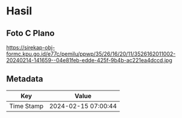 # Hasil

## Foto C Plano

https://sirekap-obj-formc.kpu.go.id/e77c/pemilu/ppwp/35/26/16/20/11/3526162011002-20240214-141659--04e81feb-edde-425f-9b4b-ac221ea4dccd.jpg


## Metadata

| Key        | Value               |
| ---------- | ------------------- |
| Time Stamp | 2024-02-15 07:00:44 |



